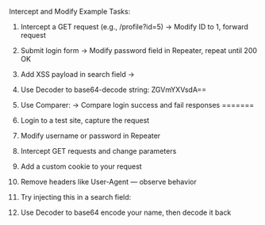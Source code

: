 Intercept and Modify Example Tasks:

1. Intercept a GET request (e.g., /profile?id=5)
   → Modify ID to 1, forward request

2. Submit login form
   → Modify password field in Repeater, repeat until 200 OK

3. Add XSS payload in search field
   → <script>alert(1)</script>

4. Use Decoder to base64-decode string: ZGVmYXVsdA==

5. Use Comparer:
   → Compare login success and fail responses
=======
1. Login to a test site, capture the request
2. Modify username or password in Repeater
3. Intercept GET requests and change parameters
4. Add a custom cookie to your request
5. Remove headers like User-Agent — observe behavior
6. Try injecting this in a search field:
   <script>alert(1)</script>
7. Use Decoder to base64 encode your name, then decode it back

